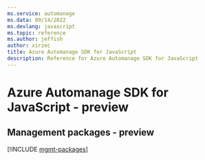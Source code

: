 ```yaml
---
ms.service: automanage
ms.data: 09/14/2022
ms.devlang: javascript
ms.topic: reference
ms.author: jeffish
author: xirzec
title: Azure Automanage SDK for JavaScript
description: Reference for Azure Automanage SDK for JavaScript
---
```

# Azure Automanage SDK for JavaScript - preview

## Management packages - preview
[!INCLUDE [mgmt-packages](automanage-mgmt-index.md)]
